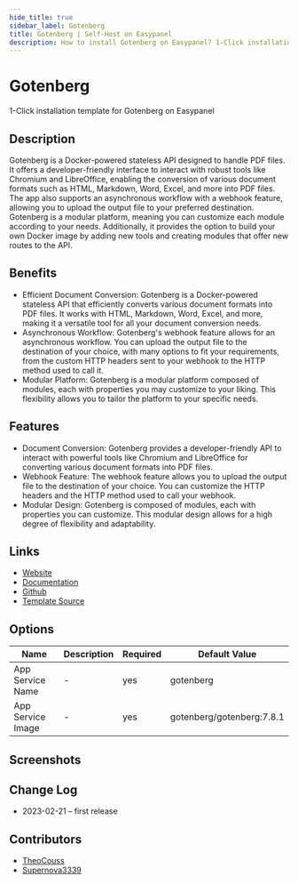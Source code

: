```yaml
---
hide_title: true
sidebar_label: Gotenberg
title: Gotenberg | Self-Host on Easypanel
description: How to install Gotenberg on Easypanel? 1-Click installation template for Gotenberg on Easypanel
---
```


<!-- generated -->

# Gotenberg

1-Click installation template for Gotenberg on Easypanel

## Description

Gotenberg is a Docker-powered stateless API designed to handle PDF files. It offers a developer-friendly interface to interact with robust tools like Chromium and LibreOffice, enabling the conversion of various document formats such as HTML, Markdown, Word, Excel, and more into PDF files. The app also supports an asynchronous workflow with a webhook feature, allowing you to upload the output file to your preferred destination. Gotenberg is a modular platform, meaning you can customize each module according to your needs. Additionally, it provides the option to build your own Docker image by adding new tools and creating modules that offer new routes to the API.

## Benefits

- Efficient Document Conversion: Gotenberg is a Docker-powered stateless API that efficiently converts various document formats into PDF files. It works with HTML, Markdown, Word, Excel, and more, making it a versatile tool for all your document conversion needs.
- Asynchronous Workflow: Gotenberg's webhook feature allows for an asynchronous workflow. You can upload the output file to the destination of your choice, with many options to fit your requirements, from the custom HTTP headers sent to your webhook to the HTTP method used to call it.
- Modular Platform: Gotenberg is a modular platform composed of modules, each with properties you may customize to your liking. This flexibility allows you to tailor the platform to your specific needs.

## Features

- Document Conversion: Gotenberg provides a developer-friendly API to interact with powerful tools like Chromium and LibreOffice for converting various document formats into PDF files.
- Webhook Feature: The webhook feature allows you to upload the output file to the destination of your choice. You can customize the HTTP headers and the HTTP method used to call your webhook.
- Modular Design: Gotenberg is composed of modules, each with properties you can customize. This modular design allows for a high degree of flexibility and adaptability.

## Links

- [Website](https://gotenberg.dev/)
- [Documentation](https://gotenberg.dev/docs/get-started/live-demo)
- [Github](https://github.com/gotenberg/gotenberg)
- [Template Source](https://github.com/easypanel-io/templates/tree/main/templates/gotenberg)

## Options

Name | Description | Required | Default Value
-|-|-|-
App Service Name | - | yes | gotenberg
App Service Image | - | yes | gotenberg/gotenberg:7.8.1

## Screenshots


## Change Log

- 2023-02-21 – first release

## Contributors

- [TheoCouss](https://github.com/TheoCouss)
- [Supernova3339](https://github.com/supernova3339)
